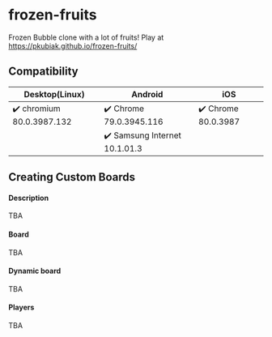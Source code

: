 # frozen-fruits #
Frozen Bubble clone with a lot of fruits! Play at https://pkubiak.github.io/frozen-fruits/

## Compatibility ##

| Desktop(Linux) | Android | iOS |
|---------|--------|--|
|:heavy_check_mark: chromium 80.0.3987.132| :heavy_check_mark: Chrome 79.0.3945.116 | :heavy_check_mark: Chrome 80.0.3987 |
| | :heavy_check_mark: Samsung Internet 10.1.01.3 | |

## Creating Custom Boards ##

#### Description ####
TBA

#### Board ####
TBA

#### Dynamic board ####
TBA

#### Players ####
TBA
